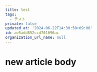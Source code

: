 ```yaml
---
title: test
tags:
  - テスト
private: false
updated_at: '2024-06-22T14:30:50+09:00'
id: ae5add852ccd761696ac
organization_url_name: null
---
```

# new article body
